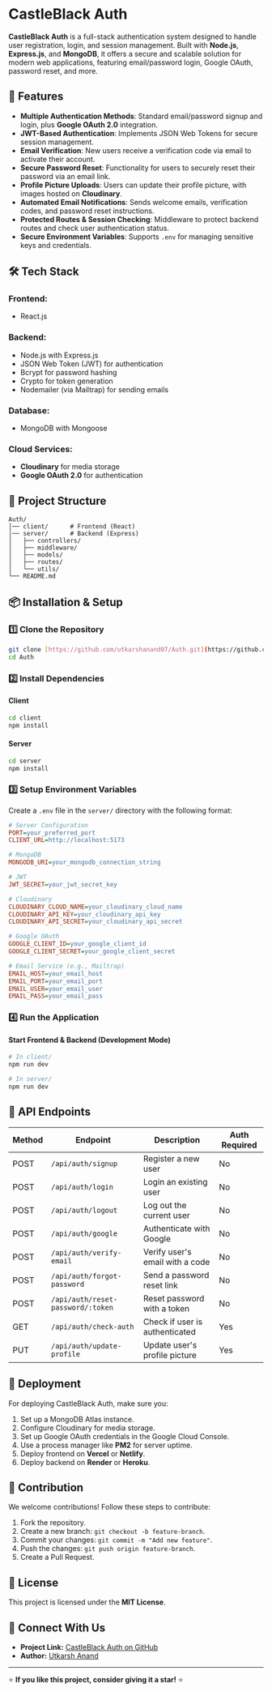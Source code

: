 # CastleBlack Auth

**CastleBlack Auth** is a full-stack authentication system designed to handle user registration, login, and session management. Built with **Node.js**, **Express.js**, and **MongoDB**, it offers a secure and scalable solution for modern web applications, featuring email/password login, Google OAuth, password reset, and more.

## 🚀 Features

- **Multiple Authentication Methods**: Standard email/password signup and login, plus **Google OAuth 2.0** integration.
- **JWT-Based Authentication**: Implements JSON Web Tokens for secure session management.
- **Email Verification**: New users receive a verification code via email to activate their account.
- **Secure Password Reset**: Functionality for users to securely reset their password via an email link.
- **Profile Picture Uploads**: Users can update their profile picture, with images hosted on **Cloudinary**.
- **Automated Email Notifications**: Sends welcome emails, verification codes, and password reset instructions.
- **Protected Routes & Session Checking**: Middleware to protect backend routes and check user authentication status.
- **Secure Environment Variables**: Supports `.env` for managing sensitive keys and credentials.

## 🛠️ Tech Stack

### Frontend:
- React.js

### Backend:
- Node.js with Express.js
- JSON Web Token (JWT) for authentication
- Bcrypt for password hashing
- Crypto for token generation
- Nodemailer (via Mailtrap) for sending emails

### Database:
- MongoDB with Mongoose

### Cloud Services:
- **Cloudinary** for media storage
- **Google OAuth 2.0** for authentication

## 📂 Project Structure
```
Auth/
│── client/      # Frontend (React)
│── server/      # Backend (Express)
│   ├── controllers/
│   ├── middleware/
│   ├── models/
│   ├── routes/
│   └── utils/
└── README.md
```

## 📦 Installation & Setup

### 1️⃣ Clone the Repository
```sh
git clone [https://github.com/utkarshanand07/Auth.git](https://github.com/utkarshanand07/Auth.git)
cd Auth
```

### 2️⃣ Install Dependencies
#### Client
```sh
cd client
npm install
```
#### Server
```sh
cd server
npm install
```

### 3️⃣ Setup Environment Variables
Create a `.env` file in the `server/` directory with the following format:
```ini
# Server Configuration
PORT=your_preferred_port
CLIENT_URL=http://localhost:5173

# MongoDB
MONGODB_URI=your_mongodb_connection_string

# JWT
JWT_SECRET=your_jwt_secret_key

# Cloudinary
CLOUDINARY_CLOUD_NAME=your_cloudinary_cloud_name
CLOUDINARY_API_KEY=your_cloudinary_api_key
CLOUDINARY_API_SECRET=your_cloudinary_api_secret

# Google OAuth
GOOGLE_CLIENT_ID=your_google_client_id
GOOGLE_CLIENT_SECRET=your_google_client_secret

# Email Service (e.g., Mailtrap)
EMAIL_HOST=your_email_host
EMAIL_PORT=your_email_port
EMAIL_USER=your_email_user
EMAIL_PASS=your_email_pass
```

### 4️⃣ Run the Application
#### Start Frontend & Backend (Development Mode)
```sh
# In client/
npm run dev

# In server/
npm run dev
```

## 📜 API Endpoints
| Method | Endpoint | Description | Auth Required |
|---|---|---|---|
| POST | `/api/auth/signup` | Register a new user | No |
| POST | `/api/auth/login` | Login an existing user | No |
| POST | `/api/auth/logout` | Log out the current user | No |
| POST | `/api/auth/google` | Authenticate with Google | No |
| POST | `/api/auth/verify-email` | Verify user's email with a code | No |
| POST | `/api/auth/forgot-password` | Send a password reset link | No |
| POST | `/api/auth/reset-password/:token` | Reset password with a token | No |
| GET | `/api/auth/check-auth` | Check if user is authenticated | Yes |
| PUT | `/api/auth/update-profile` | Update user's profile picture | Yes |


## 🚀 Deployment
For deploying CastleBlack Auth, make sure you:
1. Set up a MongoDB Atlas instance.
2. Configure Cloudinary for media storage.
3. Set up Google OAuth credentials in the Google Cloud Console.
4. Use a process manager like **PM2** for server uptime.
5. Deploy frontend on **Vercel** or **Netlify**.
6. Deploy backend on **Render** or **Heroku**.

## 🎯 Contribution
We welcome contributions! Follow these steps to contribute:
1. Fork the repository.
2. Create a new branch: `git checkout -b feature-branch`.
3. Commit your changes: `git commit -m "Add new feature"`.
4. Push the changes: `git push origin feature-branch`.
5. Create a Pull Request.

## 📄 License
This project is licensed under the **MIT License**.

## 🐾 Connect With Us
- **Project Link:** [CastleBlack Auth on GitHub](https://github.com/utkarshanand07/Auth)
- **Author:** [Utkarsh Anand](https://github.com/utkarshanand07)

---

⭐ **If you like this project, consider giving it a star!** ⭐
